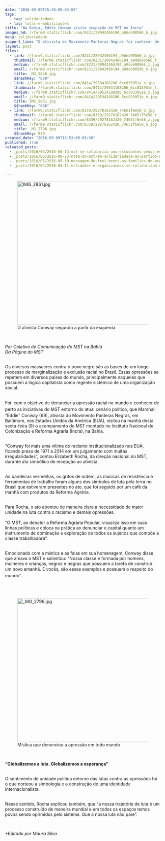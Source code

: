 ```yaml
---
date: "2016-09-09T15:40:05-03:00"
tags:
  - tag: solidariedade
  - tag: lutas-e-mobilizações
title: "Na Bahia, Eddie Conway visita ocupação do MST no Incra"
images_hd: //farm9.staticflickr.com/8231/28942466194_a9deb90566_b.jpg
menu: solidariedade
support_line: "O ativista do Movimento Panteras Negras foi conhecer de perto as iniciativas do Movimento "
layout: post
files:
  - link: //farm9.staticflickr.com/8231/28942466194_a9deb90566_b.jpg
    thumbnail: //farm9.staticflickr.com/8231/28942466194_a9deb90566_t.jpg
    medium: //farm9.staticflickr.com/8231/28942466194_a9deb90566_z.jpg
    small: //farm9.staticflickr.com/8231/28942466194_a9deb90566_n.jpg
    title: _MG_2846.jpg
    $$hashKey: "030"
  - link: //farm9.staticflickr.com/8414/29534108206_6cc833951e_b.jpg
    thumbnail: //farm9.staticflickr.com/8414/29534108206_6cc833951e_t.jpg
    medium: //farm9.staticflickr.com/8414/29534108206_6cc833951e_z.jpg
    small: //farm9.staticflickr.com/8414/29534108206_6cc833951e_n.jpg
    title: IMG_2861.jpg
    $$hashKey: "036"
  - link: //farm9.staticflickr.com/8359/29278162420_74651f6e58_b.jpg
    thumbnail: //farm9.staticflickr.com/8359/29278162420_74651f6e58_t.jpg
    medium: //farm9.staticflickr.com/8359/29278162420_74651f6e58_z.jpg
    small: //farm9.staticflickr.com/8359/29278162420_74651f6e58_n.jpg
    title: _MG_2796.jpg
    $$hashKey: 039
created_date: "2016-09-09T15:53:09-03:00"
published: true
releated_posts:
  - _posts/2016/05/2016-05-13-mst-se-solidariza-aos-estudantes-pesos-essa-manha-em-sp.md
  - _posts/2016/06/2016-06-23-nota-do-mst-em-solidariedade-ao-partido-dos-trabalhadores.md
  - _posts/2016/05/2016-05-10-mensagem-de-frei-henri-as-familias-do-acampamento-frei-henri-no-para.md
  - _posts/2016/04/2016-04-11-entidades-e-organizacoes-se-solidarizam-com-a-morte-de-sem-terra-no-parana.md

---
```

<figure class="image"><img alt="IMG_2861.jpg" height="467" src="//farm9.staticflickr.com/8414/29534108206_6cc833951e_b.jpg" width="700" />
<figcaption>O ativista Conway segundo a partir da esquerda&nbsp;</figcaption>
</figure>

<p>&nbsp;</p>

<p><em>Por Coletivo de Comunica&ccedil;&atilde;o do MST na Bahia<br />
Da P&aacute;gina do MST</em></p>

<p><br />
Os diversos massacres contra o povo negro s&atilde;o as bases de um longo processo de marginaliza&ccedil;&atilde;o e exclus&atilde;o racial no Brasil.&nbsp;Essas&nbsp;opress&otilde;es se repetem em diversos pa&iacute;ses do mundo, principalmente naqueles que possuem&nbsp;a l&oacute;gica capitalista como regente sist&ecirc;mico de uma organiza&ccedil;&atilde;o social.</p>

<p><br />
Foi <span style="line-height: 20.8px;">&nbsp;com o objetivo de denunciar a opress&atilde;o racial no mundo e conhecer de perto as iniciativas do MST&nbsp;entorno do atual cen&aacute;rio pol&iacute;tico,&nbsp;</span>que&nbsp;Marshall &ldquo;Eddie&rdquo; Conway (69), ativista do Movimento Panteras Negras, em Baltimore, nos Estados Unidos da Am&eacute;rica (EUA), visitou na manh&atilde; desta sexta-feira (9) o acampamento do MST montado no Instituto Nacional de Coloniza&ccedil;&atilde;o e Reforma Agr&aacute;ria (Incra),&nbsp;na Bahia.</p>

<p><br />
&ldquo;Conway foi mais uma v&iacute;tima do racismo institucionalizado nos EUA, ficando preso de 1971 a&nbsp;2014 em um julgamento com muitas irregularidades&rdquo;, contou Elizabeth Rocha, da dire&ccedil;&atilde;o nacional do MST, durante ato simb&oacute;lico de recep&ccedil;&atilde;o ao ativista.</p>

<p><br />
As bandeiras vermelhas, os gritos de ordem, as m&uacute;sicas de resist&ecirc;ncia e ferramentas de trabalho foram alguns dos s&iacute;mbolos de luta pela terra no Brasil que estiveram presentes no ato, que foi seguido por um caf&eacute; da manh&atilde; com produtos da Reforma Agr&aacute;ria.</p>

<p><br />
Para Rocha, o ato apontou de maneira clara a necessidade de maior unidade na luta contra o racismo e demais opress&otilde;es.<br />
<br />
&ldquo;O MST, ao debater a Reforma Agr&aacute;ria Popular, visualiza isso em suas linhas pol&iacute;ticas e coloca na pr&aacute;tica ao denunciar o capital quanto um instrumento de domina&ccedil;&atilde;o e explora&ccedil;&atilde;o de todos os sujeitos que comp&otilde;e a classe trabalhadora&rdquo;.</p>

<p><br />
Emocionado com a m&iacute;stica e as falas em sua homenagem, Conway disse que amava o MST e salientou:&nbsp;&quot;Nossa classe &eacute; formada por homens, mulheres e crian&ccedil;as, negros e negras que&nbsp;possuem a tarefa de construir um novo amanh&atilde;. E&nbsp;<span style="line-height: 20.8px;">voc&ecirc;s, s&atilde;o esses&nbsp;exemplos e possuem o respeito do mundo&quot;.</span></p>

<p><br />
&nbsp;</p>

<figure class="image"><img alt="_MG_2796.jpg" height="467" src="//farm9.staticflickr.com/8359/29278162420_74651f6e58_b.jpg" width="700" />
<figcaption>M&iacute;stica que denunciou a apress&atilde;o em todo mundo&nbsp;</figcaption>
</figure>

<p>&nbsp;</p>

<p><strong>&ldquo;Globalizemos a luta. Globalizemos a esperan&ccedil;a&rdquo;</strong></p>

<p><br />
O sentimento de unidade pol&iacute;tica entorno das lutas contra as opress&otilde;es foi o que norteou a simbologia e a constru&ccedil;&atilde;o de uma identidade internacionalista.</p>

<p><br />
Nesse sentido, Rocha&nbsp;explicou tamb&eacute;m, que &ldquo;a nossa trajet&oacute;ria de luta &eacute; um processo constru&iacute;do de maneira mundial e em todos os espa&ccedil;os temos povos sendo oprimidos pelo sistema. Que a nossa luta n&atilde;o pare&rdquo;.</p>

<p>&nbsp;</p>

<p><em>*Editado por Maura Silva&nbsp;</em></p>
